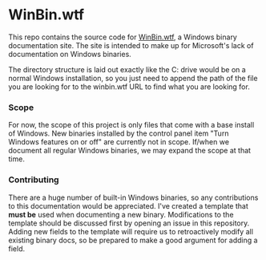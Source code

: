 # WinBin.wtf

This repo contains the source code for [WinBin.wtf](https://winbin.wtf), a Windows binary documentation site. The site is intended to make up for Microsoft's lack of documentation on Windows binaries.

The directory structure is laid out exactly like the C: drive would be on a normal Windows installation, so you just need to append the path of the file you are looking for to the winbin.wtf URL to find what you are looking for.

### Scope

For now, the scope of this project is only files that come with a base install of Windows. New binaries installed by the control panel item "Turn Windows features on or off" are currently not in scope. If/when we document all regular Windows binaries, we may expand the scope at that time.

### Contributing

There are a huge number of built-in Windows binaries, so any contributions to this documentation would be appreciated. I've created a template that **must be** used when documenting a new binary. Modifications to the template should be discussed first by opening an issue in this repository. Adding new fields to the template will require us to retroactively modify all existing binary docs, so be prepared to make a good argument for adding a field.

